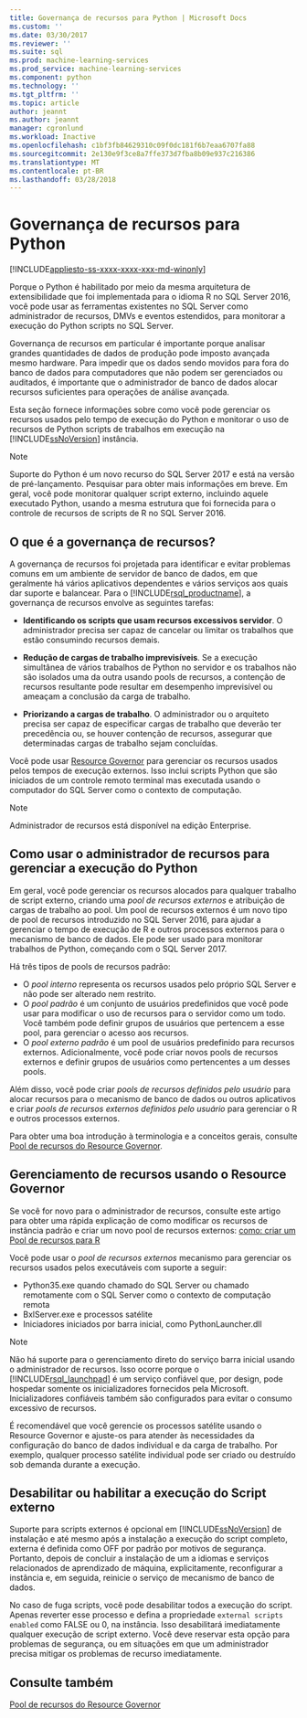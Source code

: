 ```yaml
---
title: Governança de recursos para Python | Microsoft Docs
ms.custom: ''
ms.date: 03/30/2017
ms.reviewer: ''
ms.suite: sql
ms.prod: machine-learning-services
ms.prod_service: machine-learning-services
ms.component: python
ms.technology: ''
ms.tgt_pltfrm: ''
ms.topic: article
author: jeannt
ms.author: jeannt
manager: cgronlund
ms.workload: Inactive
ms.openlocfilehash: c1bf3fb84629310c09f0dc181f6b7eaa6707fa88
ms.sourcegitcommit: 2e130e9f3ce8a7ffe373d7fba8b09e937c216386
ms.translationtype: MT
ms.contentlocale: pt-BR
ms.lasthandoff: 03/28/2018
---
```

# <a name="resource-governance-for-python"></a>Governança de recursos para Python
[!INCLUDE[appliesto-ss-xxxx-xxxx-xxx-md-winonly](../../includes/appliesto-ss-xxxx-xxxx-xxx-md-winonly.md)]

Porque o Python é habilitado por meio da mesma arquitetura de extensibilidade que foi implementada para o idioma R no SQL Server 2016, você pode usar as ferramentas existentes no SQL Server como administrador de recursos, DMVs e eventos estendidos, para monitorar a execução do Python scripts no SQL Server.

Governança de recursos em particular é importante porque analisar grandes quantidades de dados de produção pode imposto avançada mesmo hardware.  Para impedir que os dados sendo movidos para fora do banco de dados para computadores que não podem ser gerenciados ou auditados, é importante que o administrador de banco de dados alocar recursos suficientes para operações de análise avançada.

Esta seção fornece informações sobre como você pode gerenciar os recursos usados pelo tempo de execução do Python e monitorar o uso de recursos de Python scripts de trabalhos em execução na [!INCLUDE[ssNoVersion](../../includes/ssnoversion-md.md)] instância.

> [!NOTE]
> Suporte do Python é um novo recurso do SQL Server 2017 e está na versão de pré-lançamento. Pesquisar para obter mais informações em breve.
> Em geral, você pode monitorar qualquer script externo, incluindo aquele executado Python, usando a mesma estrutura que foi fornecida para o controle de recursos de scripts de R no SQL Server 2016.

## <a name="what-is-resource-governance"></a>O que é a governança de recursos?

A governança de recursos foi projetada para identificar e evitar problemas comuns em um ambiente de servidor de banco de dados, em que geralmente há vários aplicativos dependentes e vários serviços aos quais dar suporte e balancear. Para o [!INCLUDE[rsql_productname](../../includes/rsql-productname-md.md)], a governança de recursos envolve as seguintes tarefas:  

+ **Identificando os scripts que usam recursos excessivos servidor**. O administrador precisa ser capaz de cancelar ou limitar os trabalhos que estão consumindo recursos demais.

+ **Redução de cargas de trabalho imprevisíveis**. Se a execução simultânea de vários trabalhos de Python no servidor e os trabalhos não são isolados uma da outra usando pools de recursos, a contenção de recursos resultante pode resultar em desempenho imprevisível ou ameaçam a conclusão da carga de trabalho.

+ **Priorizando a cargas de trabalho**. O administrador ou o arquiteto precisa ser capaz de especificar cargas de trabalho que deverão ter precedência ou, se houver contenção de recursos, assegurar que determinadas cargas de trabalho sejam concluídas.

Você pode usar [Resource Governor](../../relational-databases/resource-governor/resource-governor.md) para gerenciar os recursos usados pelos tempos de execução externos. Isso inclui scripts Python que são iniciados de um controle remoto terminal mas executada usando o computador do SQL Server como o contexto de computação.

> [!NOTE] 
> Administrador de recursos está disponível na edição Enterprise.

## <a name="how-to-use-resource-governor-to-manage-python-execution"></a>Como usar o administrador de recursos para gerenciar a execução do Python

Em geral, você pode gerenciar os recursos alocados para qualquer trabalho de script externo, criando uma *pool de recursos externos* e atribuição de cargas de trabalho ao pool. Um pool de recursos externos é um novo tipo de pool de recursos introduzido no SQL Server 2016, para ajudar a gerenciar o tempo de execução de R e outros processos externos para o mecanismo de banco de dados. Ele pode ser usado para monitorar trabalhos de Python, começando com o SQL Server 2017.

Há três tipos de pools de recursos padrão:

+ O *pool interno* representa os recursos usados pelo próprio SQL Server e não pode ser alterado nem restrito.
+ O *pool padrão* é um conjunto de usuários predefinidos que você pode usar para modificar o uso de recursos para o servidor como um todo. Você também pode definir grupos de usuários que pertencem a esse pool, para gerenciar o acesso aos recursos.
+ O *pool externo padrão* é um pool de usuários predefinido para recursos externos. Adicionalmente, você pode criar novos pools de recursos externos e definir grupos de usuários como pertencentes a um desses pools.

Além disso, você pode criar *pools de recursos definidos pelo usuário* para alocar recursos para o mecanismo de banco de dados ou outros aplicativos e criar *pools de recursos externos definidos pelo usuário* para gerenciar o R e outros processos externos.

Para obter uma boa introdução à terminologia e a conceitos gerais, consulte [Pool de recursos do Resource Governor](../../relational-databases/resource-governor/resource-governor-resource-pool.md).

## <a name="resource-management-using-resource-governor"></a>Gerenciamento de recursos usando o Resource Governor

Se você for novo para o administrador de recursos, consulte este artigo para obter uma rápida explicação de como modificar os recursos de instância padrão e criar um novo pool de recursos externos: [como: criar um Pool de recursos para R](../../advanced-analytics/r-services/how-to-create-a-resource-pool-for-r.md)

Você pode usar o *pool de recursos externos* mecanismo para gerenciar os recursos usados pelos executáveis com suporte a seguir:

+ Python35.exe quando chamado do SQL Server ou chamado remotamente com o SQL Server como o contexto de computação remota
+ BxlServer.exe e processos satélite
+ Iniciadores iniciados por barra inicial, como PythonLauncher.dll

> [!NOTE]
> Não há suporte para o gerenciamento direto do serviço barra inicial usando o administrador de recursos. Isso ocorre porque o [!INCLUDE[rsql_launchpad](../../includes/rsql-launchpad-md.md)] é um serviço confiável que, por design, pode hospedar somente os inicializadores fornecidos pela Microsoft. Inicializadores confiáveis também são configurados para evitar o consumo excessivo de recursos.

É recomendável que você gerencie os processos satélite usando o Resource Governor e ajuste-os para atender às necessidades da configuração do banco de dados individual e da carga de trabalho.  Por exemplo, qualquer processo satélite individual pode ser criado ou destruído sob demanda durante a execução.

## <a name="disable-or-enable-external-script-execution"></a>Desabilitar ou habilitar a execução do Script externo

Suporte para scripts externos é opcional em [!INCLUDE[ssNoVersion](../../includes/ssnoversion-md.md)] de instalação e até mesmo após a instalação a execução do script completo, externa é definida como OFF por padrão por motivos de segurança. Portanto, depois de concluir a instalação de um a idiomas e serviços relacionados de aprendizado de máquina, explicitamente, reconfigurar a instância e, em seguida, reinicie o serviço de mecanismo de banco de dados.

No caso de fuga scripts, você pode desabilitar todos a execução do script. Apenas reverter esse processo e defina a propriedade `external scripts enabled` como FALSE ou 0, na instância. Isso desabilitará imediatamente qualquer execução de script externo. Você deve reservar esta opção para problemas de segurança, ou em situações em que um administrador precisa mitigar os problemas de recurso imediatamente.

## <a name="see-also"></a>Consulte também

[Pool de recursos do Resource Governor](../../relational-databases/resource-governor/resource-governor-resource-pool.md)


